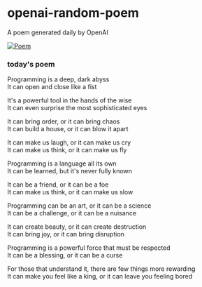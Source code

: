 
# openai-random-poem
 A poem generated daily by OpenAI

[![Poem](https://github.com/fbiego/openai-random-poem/actions/workflows/main.yml/badge.svg)](https://github.com/fbiego/openai-random-poem/actions/workflows/main.yml)

### today's poem  
  
Programming is a deep, dark abyss  
It can open and close like a fist  
  
It's a powerful tool in the hands of the wise  
It can even surprise the most sophisticated eyes  
  
It can bring order, or it can bring chaos  
It can build a house, or it can blow it apart  
  
It can make us laugh, or it can make us cry  
It can make us think, or it can make us fly  
  
Programming is a language all its own  
It can be learned, but it's never fully known  
  
It can be a friend, or it can be a foe  
It can make us think, or it can make us slow  
  
Programming can be an art, or it can be a science  
It can be a challenge, or it can be a nuisance  
  
It can create beauty, or it can create destruction  
It can bring joy, or it can bring disruption  
  
Programming is a powerful force that must be respected  
It can be a blessing, or it can be a curse  
  
For those that understand it, there are few things more rewarding  
It can make you feel like a king, or it can leave you feeling bored